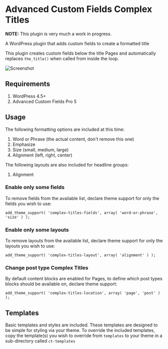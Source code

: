 # Advanced Custom Fields Complex Titles
**NOTE:** This plugin is very much a work in progress.

A WordPress plugin that adds custom fields to create a formatted title

This plugin creates custom fields below the title Pages and automatically replaces `the_title()` when called from inside the loop.

![Screenshot](/../gh-pages/screenshot.png?raw=true "Advanced Custom Fields Complex Titles")

## Requirements

1. WordPress 4.5+
2. Advanced Custom Fields Pro 5

## Usage
The following formatting options are included at this time:

1. Word or Phrase (the actual content, don't remove this one)
1. Emphasize
2. Size (small, medium, large)
3. Alignment (left, right, center)

The following layouts are also included for headline groups:

1. Alignment

### Enable only some fields
To remove fields from the available list, declare theme support for only the fields you wish to use:
````
add_theme_support( 'complex-titles-fields', array( 'word-or-phrase', 'size' ) );
````

### Enable only some layouts
To remove layouts from the available list, declare theme support for only the layouts you wish to use:
````
add_theme_support( 'complex-titles-layout', array( 'alignment' ) );
````

### Change post type Complex Titles
By default content blocks are enabled for Pages, to define which post types blocks should be available on, declare theme support:

````
add_theme_support( 'complex-titles-location', array( 'page', 'post' ) );
````

## Templates
Basic templates and styles are included. These templates are designed to be simple for styling via your theme. To override the included templates, copy the template(s) you wish to override from `templates` to your theme in a sub-directory called `ct-templates`
